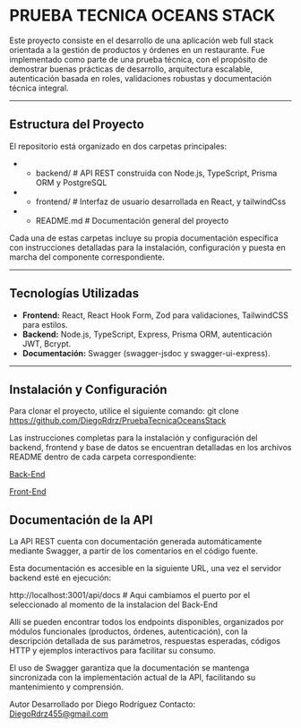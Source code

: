# PRUEBA TECNICA OCEANS STACK

Este proyecto consiste en el desarrollo de una aplicación web full stack orientada a la gestión de productos y órdenes en un restaurante. Fue implementado como parte de una prueba técnica, con el propósito de demostrar buenas prácticas de desarrollo, arquitectura escalable, autenticación basada en roles, validaciones robustas y documentación técnica integral.

---

## Estructura del Proyecto

El repositorio está organizado en dos carpetas principales:

- - backend/ # API REST construida con Node.js, TypeScript, Prisma ORM y PostgreSQL
- - frontend/ # Interfaz de usuario desarrollada en React, y tailwindCss
- - README.md # Documentación general del proyecto

Cada una de estas carpetas incluye su propia documentación específica con instrucciones detalladas para la instalación, configuración y puesta en marcha del componente correspondiente.

---

## Tecnologías Utilizadas

- **Frontend:** React, React Hook Form, Zod para validaciones, TailwindCSS para estilos.
- **Backend:** Node.js, TypeScript, Express, Prisma ORM, autenticación JWT, Bcrypt.
- **Documentación:** Swagger (swagger-jsdoc y swagger-ui-express).

---

## Instalación y Configuración

Para clonar el proyecto, utilice el siguiente comando:
git clone https://github.com/DiegoRdrz/PruebaTecnicaOceansStack

Las instrucciones completas para la instalación y configuración del backend, frontend y base de datos se encuentran detalladas en los archivos README dentro de cada carpeta correspondiente:

[Back-End](backend/)

[Front-End](frontend/)

## Documentación de la API
La API REST cuenta con documentación generada automáticamente mediante Swagger, a partir de los comentarios en el código fuente.

Esta documentación es accesible en la siguiente URL, una vez el servidor backend esté en ejecución:

http://localhost:3001/api/docs  # Aqui cambiamos el puerto por el seleccionado al momento de la instalacion del Back-End

Allí se pueden encontrar todos los endpoints disponibles, organizados por módulos funcionales (productos, órdenes, autenticación), con la descripción detallada de sus parámetros, respuestas esperadas, códigos HTTP y ejemplos interactivos para facilitar su consumo.

El uso de Swagger garantiza que la documentación se mantenga sincronizada con la implementación actual de la API, facilitando su mantenimiento y comprensión.

Autor
Desarrollado por Diego Rodríguez
Contacto: DiegoRdrz455@gmail.com

